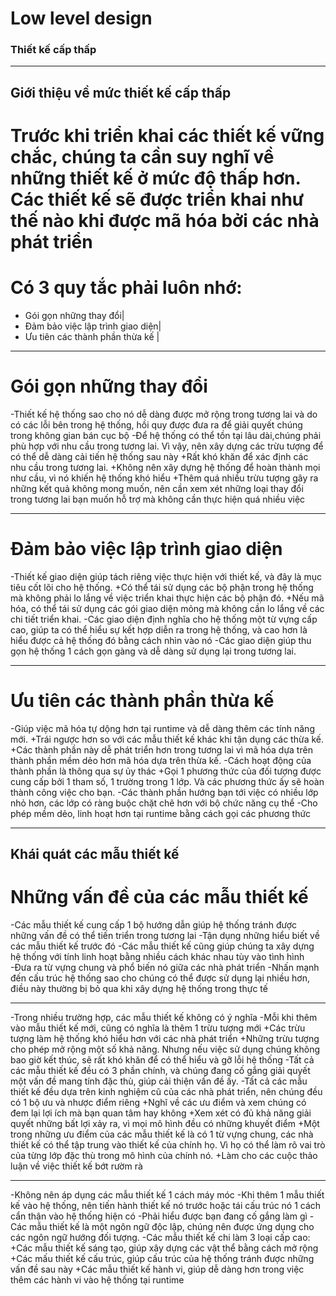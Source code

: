 
# Low level design

### Thiết kế cấp thấp

---

## Giới thiệu về mức thiết kế cấp thấp
# Trước khi triển khai các thiết kế vững chắc, chúng ta cần suy nghĩ về những thiết kế ở mức độ thấp hơn. Các thiết kế sẽ được triển khai như thế nào khi được mã hóa bởi các nhà phát triển
# Có 3 quy tắc phải luôn nhớ: 
- Gói gọn những thay đổi|
- Đảm bảo việc lập trình giao diện|
- Ưu tiên các thành phần thừa kế |


---
# Gói gọn những thay đổi 
-Thiết kế hệ thống sao cho nó dễ dàng được mở rộng trong tương lai và do có các lỗi bên trong hệ thống, hồi quy được đưa ra để giải quyết chúng trong không gian bán cục bộ
-Để hệ thống có thể tồn tại lâu dài,chúng phải phù hợp với nhu cầu trong tương lai. Vì vậy, nên xây dựng các trừu tượng để có thể dễ dàng cải tiến hệ thống sau này
	+Rất khó khăn để xác định các nhu cầu trong tương lai.
	+Không nên xây dựng hệ thống để hoàn thành mọi như cầu, vì nó khiến hệ thống khó hiểu
	+Thêm quá nhiều trừu tượng gây ra những kết quả không mong muốn, nên cần xem xét những loại thay đổi trong tương lai bạn muốn hỗ trợ mà không cần thực hiện quá nhiều việc
	
---
# Đảm bảo việc lập trình giao diện
-Thiết kế giao diện giúp tách riêng việc thực hiện với thiết kế, và đây là mục tiêu cốt lõi cho hệ thống.
+Có thể tái sử dụng các bộ phận trong hệ thống mà không phải lo lắng về việc triển khai thực hiện các bộ phận đó.
+Nếu mã hóa, có thể tái sử dụng các gói giao diện mỏng mà không cần lo lắng về các chi tiết triển khai.
-Các giao diện định nghĩa cho hệ thống một từ vựng cấp cao, giúp ta có thể hiểu sự kết hợp diễn ra trong hệ thống, và cao hơn là hiểu được cả hệ thống đó bằng cách nhìn vào nó
-Các giao diện giúp thu gọn hệ thống 1 cách gọn gàng và dễ dàng sử dụng lại trong tương lai.
 
---
# Ưu tiên các thành phần thừa kế
-Giúp việc mã hóa tự dộng hơn tại runtime và dễ dàng thêm các tính năng mới.
+Trái ngược hơn so với các mẫu thiết kế khác khi tận dụng các thừa kế. 
+Các thành phần này dễ phát triển hơn trong tương lai vì mã hóa dựa trên thành phần mềm dẻo hơn mã hóa dựa trên thừa kế.
-Cách hoạt động của thành phần là thông qua sự ủy thác
+Gọi 1 phương thức của đối tượng được cung cấp bởi 1 tham số, 1 trường trong 1 lớp. Và các phương thức ấy sẽ hoàn thành công việc cho bạn.
-Các thành phần hướng bạn tới việc có nhiều lớp nhỏ hơn, các lớp có ràng buộc chặt chẽ hơn với bộ chức năng cụ thể
-Cho phép mềm dẻo, linh hoạt hơn tại runtime bằng cách gọi các phương thức

---
## Khái quát các mẫu thiết kế
# Những vấn đề của các mẫu thiết kế
-Các mẫu thiết kế cung cấp 1 bộ hướng dẫn giúp hệ thống tránh được những vấn đề có thể tiến triển trong tương lai
-Tận dụng những hiểu biết về các mẫu thiết kế trước đó
-Các mẫu thiết kế cũng giúp chúng ta xây dựng hệ thống với tính linh hoạt bằng nhiều cách khác nhau tùy vào tình hình
-Đưa ra từ vựng chung và phổ biến nó giữa các nhà phát triển
-Nhấn mạnh đến cấu trúc hệ thống sao cho chúng có thể được sử dụng lại nhiều hơn, điều này thường bị bỏ qua khi xây dựng hệ thống trong thực tế

---
-Trong nhiều trường hợp, các mẫu thiết kế không có ý nghĩa
-Mỗi khi thêm vào mẫu thiết kế mới, cũng có nghĩa là thêm 1 trừu tượng mới
+Các trừu tượng làm hệ thống khó hiểu hơn với các nhà phát triển
+Những trừu tượng cho phép mở rộng một số khả năng. Nhưng nếu việc sử dụng chúng không bao giờ kết thúc, sẽ rất khó khăn để có thể hiểu và gỡ lỗi hệ thống
-Tất cả các mẫu thiết kế đều có 3 phần chính, và chúng đang cố gắng giải quyết một vấn đề mang tính đặc thù, giúp cải thiện vấn đề ấy.
-Tất cả các mẫu thiết kế đều dựa trên kinh nghiệm cũ của các nhà phát triển, nên chúng đều có 1 bộ ưu và nhược điểm riêng
+Nghĩ về các ưu điểm và xem chúng có đem lại lợi ích mà bạn quan tâm hay không
+Xem xét có đủ khả năng giải quyết những bất lợi xảy ra, vì mọi mô hình đều có những khuyết điểm
+Một trong những ưu điểm của các mẫu thiết kế là có 1 từ vựng chung, các nhà thiết kế có thể tập trung vào thiết kế của chính họ. Vì họ có thể làm rõ vai trò của từng lớp đặc thù trong mô hình của chính nó.
+Làm cho các cuộc thảo luận về việc thiết kế bớt rườm rà

---
-Không nên áp dụng các mẫu thiết kế 1 cách máy móc
-Khi thêm 1 mẫu thiết kế vào hệ thống, nên tiến hành thiết kế nó trước hoặc tái cấu trúc nó 1 cách cẩn thận vào hệ thống hiện có
-Phải hiểu được bạn đang cố gắng làm gì
-Các mẫu thiết kế là một ngôn ngữ độc lập, chúng nên được ứng dụng cho các ngôn ngữ hướng đối tượng.
-Các mẫu thiết kế chi làm 3 loại cấp cao:
+Các mẫu thiết kế sáng tạo, giúp xây dựng các vật thể bằng cách mở rộng
+Các mấu thiết kế cấu trúc, giúp cấu trúc của hệ thống tránh được những vấn đề sau này
+Các mẫu thiết kế hành vi, giúp dễ dàng hơn trong việc thêm các hành vi vào hệ thống tại runtime


